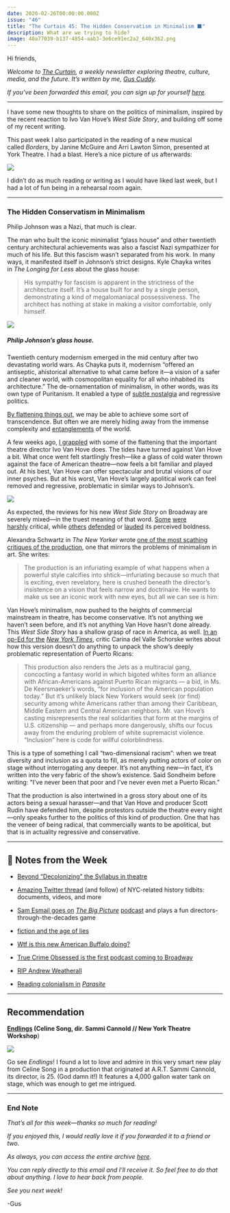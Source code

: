 ```yaml
---
date: 2020-02-26T00:00:00.000Z
issue: "46"
title: "The Curtain 45: The Hidden Conservatism in Minimalism ⬛️"
description: What are we trying to hide?
image: 40a77039-b137-4854-aab3-3e6ce91ec2a2_640x362.png
---
```



Hi friends,

_Welcome to [The Curtain](http://guscuddy.substack.com/), a weekly newsletter exploring theatre, culture, media, and the future. It’s written by me, [Gus Cuddy](http://guscuddy.com/)._

_If you’ve been forwarded this email, you can sign up for yourself [here](http://guscuddy.substack.com/subscribe)._

---

I have some new thoughts to share on the politics of minimalism, inspired by the recent reaction to Ivo Van Hove’s _West Side Story_, and building off some of my recent writing.

This past week I also participated in the reading of a new musical called _Borders_, by Janine McGuire and Arri Lawton Simon, presented at York Theatre. I had a blast. Here’s a nice picture of us afterwards:

 ![](./c35c3f8c-1dc5-47ca-9eeb-1e58cf2627b5_960x625.jpeg)

I didn’t do as much reading or writing as I would have liked last week, but I had a lot of fun being in a rehearsal room again.

---

### The Hidden Conservatism in Minimalism

Philip Johnson was a Nazi, that much is clear.

The man who built the iconic minimalist “glass house” and other twentieth century architectural achievements was also a fascist Nazi sympathizer for much of his life. But this fascism wasn’t separated from his work. In many ways, it manifested itself in Johnson’s strict designs. Kyle Chayka writes in _The Longing for Less_ about the glass house:

> His sympathy for fascism is apparent in the strictness of the architecture itself. It’s a house built for and by a single person, demonstrating a kind of megalomaniacal possessiveness. The architect has nothing at stake in making a visitor comfortable, only himself.

 ![](./8e3c787d-6315-4b39-87ba-94de96d44aef_655x368.jpeg)

##### Philip Johnson’s glass house.

Twentieth century modernism emerged in the mid century after two devastating world wars. As Chayka puts it, modernism “offered an antiseptic, ahistorical alternative to what came before it—a vision of a safer and cleaner world, with cosmopolitan equality for all who inhabited its architecture.” The de-ornamentation of minimalism, in other words, was its own type of Puritanism. It enabled a type of [subtle nostalgia](https://guscuddy.substack.com/p/the-curtain-31-nostalgia-is-toxic) and regressive politics.

[By flattening things out](https://guscuddy.substack.com/p/the-cult-of-minimalism-and-the-untapped), we may be able to achieve some sort of transcendence. But often we are merely hiding away from the immense complexity and [entanglements](https://guscuddy.substack.com/p/the-curtain-40-the-entanglement) of the world.

A few weeks ago, [I grappled](https://guscuddy.substack.com/p/european-theatre-vs-american-theatre) with some of the flattening that the important theatre director Ivo Van Hove does. The tides have turned against Van Hove a bit. What once went felt startlingly fresh—like a glass of cold water thrown against the face of American theatre—now feels a bit familiar and played out. At his best, Van Hove can offer spectacular and brutal visions of our inner psyches. But at his worst, Van Hove’s largely apolitical work can feel removed and regressive, problematic in similar ways to Johnson’s.

 ![](./27efc866-38ef-4b25-8df4-c4354e25442f_707x450.jpeg)

As expected, the reviews for his new _West Side Story_ on Broadway are severely mixed—in the truest meaning of that word. [Some](https://www.nytimes.com/2020/02/20/theater/west-side-story-review-sharks-vs-jets-vs-video.html) [were](https://www.vulture.com/2020/02/theater-review-a-new-west-side-story-onscreen-all-the-way.html) [harshly](https://www.thedailybeast.com/ivo-van-hoves-west-side-story-broadway-revival-aims-to-shock-but-ends-up-lost-in-time) critical, while [others](https://www.washingtonpost.com/entertainment/theater_dance/this-gutsy-new-west-side-story-is-unlike-any-youve-seen--and-its-exhilarating/2020/02/20/3f3533e6-5017-11ea-9b5c-eac5b16dafaa_story.html) [defended](https://www.timeout.com/newyork/theater/west-side-story-broadway-review-revival-ivo-van-hove) or [lauded](https://www.latimes.com/entertainment-arts/story/2020-02-20/ivo-van-hove-west-side-story-broadway-review) its perceived boldness.

Alexandra Schwartz in _The New Yorker_ wrote [one of the most scathing critiques of the production](https://www.newyorker.com/magazine/2020/03/02/a-grim-take-on-west-side-story), one that mirrors the problems of minimalism in art. She writes:

> The production is an infuriating example of what happens when a powerful style calcifies into shtick—infuriating because so much that is exciting, even revelatory, here is crushed beneath the director’s insistence on a vision that feels narrow and doctrinaire. He wants to make us see an iconic work with new eyes, but all we can see is him.

Van Hove’s minimalism, now pushed to the heights of commercial mainstream in theatre, has become conservative. It’s not anything we haven’t seen before, and it’s not anything Van Hove hasn’t done already. This _West Side Story_ has a shallow grasp of race in America, as well. [In an op-Ed for the](https://www.nytimes.com/2020/02/24/opinion/west-side-story-broadway.html) _[New York Times](https://www.nytimes.com/2020/02/24/opinion/west-side-story-broadway.html)_, critic Carina del Valle Schorske writes about how this version doesn’t do anything to unpack the show’s deeply problematic representation of Puerto Ricans:

> This production also renders the Jets as a multiracial gang, concocting a fantasy world in which bigoted whites form an alliance with African-Americans against Puerto Rican migrants — a bid, in Ms. De Keersmaeker’s words, “for inclusion of the American population today.” But it’s unlikely black New Yorkers would seek (or find) security among white Americans rather than among their Caribbean, Middle Eastern and Central American neighbors. Mr. van Hove’s casting misrepresents the real solidarities that form at the margins of U.S. citizenship — and perhaps more dangerously, shifts our focus away from the enduring problem of white supremacist violence. “Inclusion” here is code for willful colorblindness.

This is a type of something I call “two-dimensional racism”: when we treat diversity and inclusion as a quota to fill, as merely putting actors of color on stage without interrogating any deeper. It’s not anything new—in fact, it’s written into the very fabric of the show’s existence. Said Sondheim before writing: "I’ve never been that poor and I’ve never even met a Puerto Rican.”

That the production is also intertwined in a gross story about one of its actors being a sexual harasser—and that Van Hove and producer Scott Rudin have defended him, despite protestors outside the theatre every night—only speaks further to the politics of this kind of production. One that has the veneer of being radical, that commercially wants to be apolitical, but that is in actuality regressive and conservative.

---

## 📝 Notes from the Week

*   [Beyond “Decolonizing” the Syllabus in theatre](https://howlround.com/beyond-decolonizing-syllabus)
    
*   [Amazing Twitter thread](https://twitter.com/drinksolapop/status/1140945936891469824) (and follow) of NYC-related history tidbits: documents, videos, and more
    
*   [Sam Esmail goes on](https://overcast.fm/+PHbu7g47M) _[The Big Picture](https://overcast.fm/+PHbu7g47M)_ [podcast](https://overcast.fm/+PHbu7g47M) and plays a fun directors-through-the-decades game
    
*   [fiction and the age of lies](https://www.lrb.co.uk/the-paper/v42/n04/colin-burrow/fiction-and-the-age-of-lies)
    
*   [Wtf is this new American Buffalo doing?](http://www.playbill.com/article/american-buffalo-to-offer-historically-priced-tickets)
    
*   [True Crime Obsessed is the first podcast coming to Broadway](http://www.playbill.com/article/true-crime-obsessed-will-be-the-first-live-podcast-on-broadway)
    
*   [RIP Andrew Weatherall](https://pitchfork.com/thepitch/remembering-andrew-weatherall-the-uk-producer-who-bridged-rock-and-dance-music/)
    
*   [Reading colonialism in](https://tropicsofmeta.com/2020/02/17/reading-colonialism-in-parasite/) _[Parasite](https://tropicsofmeta.com/2020/02/17/reading-colonialism-in-parasite/)_
    

---

## Recommendation

**[Endlings](https://www.nytw.org/show/endlings/) (Celine Song, dir. Sammi Cannold // New York Theatre Workshop**)

 ![](./40a77039-b137-4854-aab3-3e6ce91ec2a2_640x362.png)

Go see _Endlings_! I found a lot to love and admire in this very smart new play from Celine Song in a production that originated at A.R.T. Sammi Cannold, its director, is 25. (God damn it!) It features a 4,000 gallon water tank on stage, which was enough to get me intrigued.

---

### End Note

_That’s all for this week—thanks so much for reading!_

_If you enjoyed this, I would really love it if you forwarded it to a friend or two._

_As always, you can access the entire archive [here](http://guscuddy.substack.com/archive)._

_You can reply directly to this email and I’ll receive it. So feel free to do that about anything. I love to hear back from people._

_See you next week!_

\-Gus